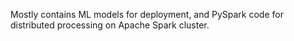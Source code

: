 Mostly contains ML models for deployment, and PySpark code for distributed processing on Apache Spark cluster.
